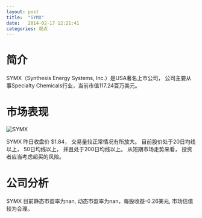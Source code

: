 ```yaml
---
layout: post
title:  "SYMX"
date:   2014-02-17 12:21:41
categories: 观点
---
```


# 简介
SYMX（Synthesis Energy Systems, Inc.）是USA著名上市公司，
公司主要从事Specialty Chemicals行业，当前市值117.24百万美元。

# 市场表现

![SYMX](http://finviz.com/chart.ashx?t=SYMX&ty=c&ta=1&p=d&s=l)

SYMX 昨日收盘价 $1.84，
交易量较正常情况有所放大。
目前股价处于20日均线以上，
50日均线以上，
并且处于200日均线以上。
从短期市场走势来看，
投资者应当考虑超买的风险。

# 公司分析
SYMX 目前静态市盈率为nan, 动态市盈率为nan，每股收益-0.26美元,
市场估值较为合理。
